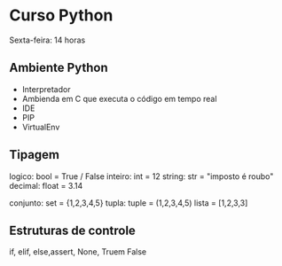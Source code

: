 # Curso Python

Sexta-feira: 14 horas

## Ambiente Python

- Interpretador
- Ambienda em C que executa o código em tempo real
- IDE
- PIP
- VirtualEnv

## Tipagem

logico: bool = True / False
inteiro: int = 12
string: str = "imposto é roubo"
decimal: float = 3.14

conjunto: set = {1,2,3,4,5}
tupla: tuple = (1,2,3,4,5)
lista = [1,2,3,3]

## Estruturas de controle

if, elif, else,assert, None, Truem False
